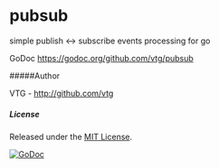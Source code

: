 pubsub
======

simple publish &lt;-> subscribe events processing for go

GoDoc https://godoc.org/github.com/vtg/pubsub

#####Author

VTG - http://github.com/vtg

##### License

Released under the [MIT License](http://www.opensource.org/licenses/MIT).

[![GoDoc](https://godoc.org/github.com/vtg/pubsub?status.png)](http://godoc.org/github.com/vtg/pubsub)
